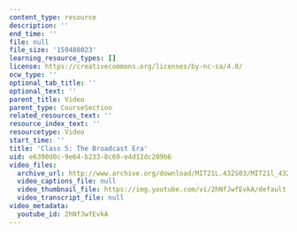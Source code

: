 ```yaml
---
content_type: resource
description: ''
end_time: ''
file: null
file_size: '159488023'
learning_resource_types: []
license: https://creativecommons.org/licenses/by-nc-sa/4.0/
ocw_type: ''
optional_tab_title: ''
optional_text: ''
parent_title: Video
parent_type: CourseSection
related_resources_text: ''
resource_index_text: ''
resourcetype: Video
start_time: ''
title: 'Class 5: The Broadcast Era'
uid: e6390d0c-9e64-b233-8c69-e4d12dc209b6
video_files:
  archive_url: http://www.archive.org/download/MIT21L.432S03/MIT21l_432F01class05_300k.mp4
  video_captions_file: null
  video_thumbnail_file: https://img.youtube.com/vi/2hNfJwfEvkA/default.jpg
  video_transcript_file: null
video_metadata:
  youtube_id: 2hNfJwfEvkA
---
```

